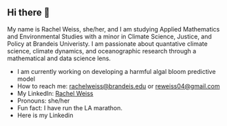 ## Hi there 👋


My name is Rachel Weiss, she/her, and I am studying Applied Mathematics and Environmental Studies with a minor in Climate Science, Justice, and Policy at Brandeis Univeristy. I am passionate about quantative climate science, climate dynamics, and oceanographic research through a mathematical and data science lens. 

- I am currently working on developing a harmful algal bloom predictive model
- How to reach me: rachelweiss@brandeis.edu or reweiss04@gmail.com
- My LinkedIn: [Rachel Weiss](www.linkedin.com/in/rachelweiss0)
- Pronouns: she/her
- Fun fact: I have run the LA marathon.
- Here is my Linkedin 
